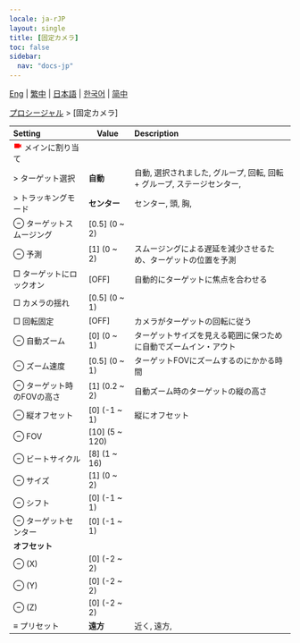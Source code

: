 ```yaml
---
locale: ja-rJP
layout: single
title: [固定カメラ]
toc: false
sidebar:
  nav: "docs-jp"
---
```

[Eng](/dancexr/menu/2025.4/motion/fixed_camera) | [繁中](/tw/dancexr/menu/2025.4/motion/fixed_camera) | [日本語](/jp/dancexr/menu/2025.4/motion/fixed_camera) | [한국어](/kr/dancexr/menu/2025.4/motion/fixed_camera) | [简中](/zh/dancexr/menu/2025.4/motion/fixed_camera)

[プロシージャル](../menu#プロシージャル) > [固定カメラ]



| Setting | Value | Description |
| :--- | --- | :--- |
| <img src="/images/icon/ic_videocam.png" alt="videocam icon"/> メインに割り当て|| 
|  > ターゲット選択| **自動** | 自動, 選択されました, グループ, 回転, 回転 + グループ, ステージセンター,  |
|  > トラッキングモード| **センター** | センター, 頭, 胸,  |
|  ⊖ ターゲットスムージング| [0.5] (0 ~ 2) | 
|  ⊖ 予測| [1] (0 ~ 2) | スムージングによる遅延を減少させるため、ターゲットの位置を予測
|  □ ターゲットにロックオン| [OFF] | 自動的にターゲットに焦点を合わせる
|  □ カメラの揺れ| [0.5] (0 ~ 1) | 
|  □ 回転固定| [OFF] | カメラがターゲットの回転に従う
|  ⊖ 自動ズーム| [0] (0 ~ 1) | ターゲットサイズを見える範囲に保つために自動でズームイン・アウト
|  ⊖ ズーム速度| [0.5] (0 ~ 1) | ターゲットFOVにズームするのにかかる時間
|  ⊖ ターゲット時のFOVの高さ| [1] (0.2 ~ 2) | 自動ズーム時のターゲットの縦の高さ
|  ⊖ 縦オフセット| [0] (-1 ~ 1) | 縦にオフセット
|  ⊖ FOV| [10] (5 ~ 120) | 
|  ⊖ ビートサイクル| [8] (1 ~ 16) | 
|  ⊖ サイズ| [1] (0 ~ 2) | 
|  ⊖ シフト| [0] (-1 ~ 1) | 
|  ⊖ ターゲットセンター| [0] (-1 ~ 1) | 
|  **オフセット**|| 
|  ⊖ (X)| [0] (-2 ~ 2) | 
|  ⊖ (Y)| [0] (-2 ~ 2) | 
|  ⊖ (Z)| [0] (-2 ~ 2) | 
|  ≡ プリセット| **遠方** | 近く, 遠方,  |
